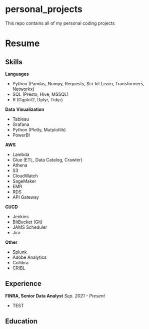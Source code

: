 # personal_projects
This repo contains all of my personal coding projects



# Resume

## Skills

**Languages**
* Python (Pandas, Numpy, Requests, Sci-kit Learn, Transformers, Networkx)
* SQL (Presto, Hive, MSSQL)
* R (Ggplot2, Dplyr, Tidyr)

**Data** **Visualization**
* Tableau
* Grafana
* Python (Plotly, Matplotlib)
* PowerBI  

**AWS**
* Lambda
* Glue (ETL, Data Catalog, Crawler)
* Athena
* S3
* CloudWatch
* SageMaker
* EMR
* RDS
* API Gateway  

**CI/CD**
* Jenkins
* BitBucket (Git)
* JAMS Scheduler
* Jira  

**Other**
* Splunk
* Adobe Analytics
* Collibra
* CRIBL  


## Experience

**FINRA, Senior Data Analyst**
*Sep. 2021 - Present*
* TEST


## Education


